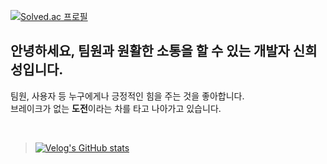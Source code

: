 
[![Solved.ac
프로필](http://mazassumnida.wtf/api/mini/generate_badge?boj=huiseong2785)](https://solved.ac/profile/huiseong2785)


## 안녕하세요, 팀원과 원활한 소통을 할 수 있는 개발자 신희성입니다. 

팀원, 사용자 등 누구에게나 긍정적인 힘을 주는 것을 좋아합니다.<br>
브레이크가 없는 <b>도전</b>이라는 차를 타고 나아가고 있습니다.


    
<br>

> [![Velog's GitHub stats](https://velog-readme-stats.vercel.app/api?name=huise0ng)](https://velog.io/@huise0ng)



